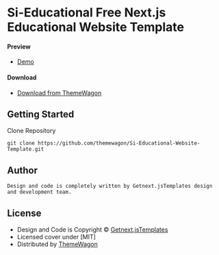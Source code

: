 # Si-Educational Free Next.js Educational Website Template
#### Preview

 - [Demo](https://themewagon.github.io/si-educational-nextjs/)

#### Download
 - [Download from ThemeWagon](https://themewagon.com/themes/si-educational-nextjs)

## Getting Started

Clone Repository
```
git clone https://github.com/themewagon/Si-Educational-Website-Template.git
```

## Author 
```
Design and code is completely written by Getnext.jsTemplates design and development team.  
```

## License

 - Design and Code is Copyright &copy; [Getnext.jsTemplates](https://getnextjstemplates.com/)
 - Licensed cover under [MIT]
 - Distributed by [ThemeWagon](https://themewagon.com)

